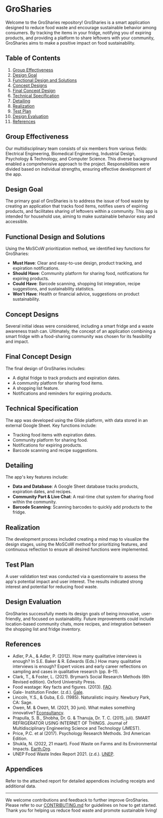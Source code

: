 # GroSharies

Welcome to the GroSharies repository! GroSharies is a smart application designed to reduce food waste and encourage sustainable behavior among consumers. By tracking the items in your fridge, notifying you of expiring products, and providing a platform to share leftovers with your community, GroSharies aims to make a positive impact on food sustainability.

## Table of Contents
1. [Group Effectiveness](#group-effectiveness)
2. [Design Goal](#design-goal)
3. [Functional Design and Solutions](#functional-design-and-solutions)
4. [Concept Designs](#concept-designs)
5. [Final Concept Design](#final-concept-design)
6. [Technical Specification](#technical-specification)
7. [Detailing](#detailing)
8. [Realization](#realization)
9. [Test Plan](#test-plan)
10. [Design Evaluation](#design-evaluation)
11. [References](#references)

## Group Effectiveness
Our multidisciplinary team consists of six members from various fields: Electrical Engineering, Biomedical Engineering, Industrial Design, Psychology & Technology, and Computer Science. This diverse background enabled a comprehensive approach to the project. Responsibilities were divided based on individual strengths, ensuring effective development of the app.

## Design Goal
The primary goal of GroSharies is to address the issue of food waste by creating an application that tracks food items, notifies users of expiring products, and facilitates sharing of leftovers within a community. This app is intended for household use, aiming to make sustainable behavior easy and accessible.

## Functional Design and Solutions
Using the MoSCoW prioritization method, we identified key functions for GroSharies:
- **Must Have**: Clear and easy-to-use design, product tracking, and expiration notifications.
- **Should Have**: Community platform for sharing food, notifications for expiring products.
- **Could Have**: Barcode scanning, shopping list integration, recipe suggestions, and sustainability statistics.
- **Won’t Have**: Health or financial advice, suggestions on product sustainability.

## Concept Designs
Several initial ideas were considered, including a smart fridge and a waste awareness trash can. Ultimately, the concept of an application combining a smart fridge with a food-sharing community was chosen for its feasibility and impact.

## Final Concept Design
The final design of GroSharies includes:
- A digital fridge to track products and expiration dates.
- A community platform for sharing food items.
- A shopping list feature.
- Notifications and reminders for expiring products.

## Technical Specification
The app was developed using the Glide platform, with data stored in an external Google Sheet. Key functions include:
- Tracking food items with expiration dates.
- Community platform for sharing food.
- Notifications for expiring products.
- Barcode scanning and recipe suggestions.

## Detailing
The app's key features include:
- **Data and Database**: A Google Sheet database tracks products, expiration dates, and recipes.
- **Community Part & Live Chat**: A real-time chat system for sharing food within the community.
- **Barcode Scanning**: Scanning barcodes to quickly add products to the fridge.

## Realization
The development process included creating a mind map to visualize the design stages, using the MoSCoW method for prioritizing features, and continuous reflection to ensure all desired functions were implemented.

## Test Plan
A user validation test was conducted via a questionnaire to assess the app's potential impact and user interest. The results indicated strong interest and potential for reducing food waste.

## Design Evaluation
GroSharies successfully meets its design goals of being innovative, user-friendly, and focused on sustainability. Future improvements could include location-based community chats, more recipes, and integration between the shopping list and fridge inventory.

## References
- Adler, P.A., & Adler, P. (2012). How many qualitative interviews is enough? In S.E. Baker & R. Edwards (Eds.) How many qualitative interviews is enough? Expert voices and early career reflections on sampling and cases in qualitative research (pp. 8–11).
- Clark, T., & Foster, L. (2021). Bryman’s Social Research Methods (6th Revised edition). Oxford University Press.
- Food wastage: Key facts and figures. (2013). [FAO](https://www.fao.org/news/story/en/item/196402/icode).
- Gale- Institution Finder. (z.d.). [Gale](https://galeapps.gale.com/apps/auth?userGroupName=&origURL=https%3A%2F%2Fgo.gale.com%2Fps%2Fi.do%3Fid%3DGALE%7CA19715724&prodId=GVRL).
- Lincoln, Y.S., & Guba, E.G. (1985). Naturalistic inquiry. Newbury Park, CA: Sage.
- Owen, M. & Owen, M. (2021, 30 juni). What makes something innovative? [Econsultancy](https://econsultancy.com/what-makes-something-innovative/).
- Prapulla, S. B., Shobha, Dr. G. & Thanuja, Dr. T. C. (2015, juli). SMART REFRIGERATOR USING INTERNET OF THINGS. Journal of Multidisciplinary Engineering Science and Technology (JMEST).
- Price, P.C. et al (2017). Psychology Research Methods. 3rd American Edition.
- Shukla, N. (2022, 21 maart). Food Waste on Farms and its Environmental Impacts. [Earth.Org](https://earth.org/food-waste-on-farms/).
- UNEP Food Waste Index Report 2021. (z.d.). [UNEP](https://www.unep.org/resources/report/unep-food-waste-index-report-2021).

## Appendices
Refer to the attached report for detailed appendices including receipts and additional data.

---

We welcome contributions and feedback to further improve GroSharies. Please refer to our [CONTRIBUTING.md](CONTRIBUTING.md) for guidelines on how to get started. Thank you for helping us reduce food waste and promote sustainable living!
